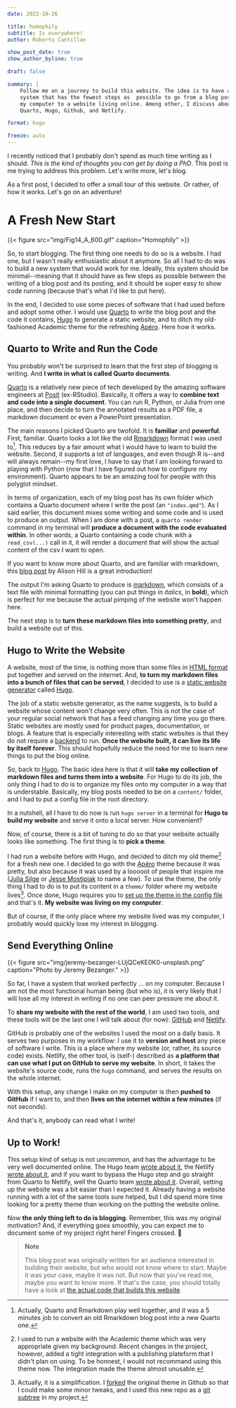 ```yaml
---
date: 2022-10-26

title: homophily
subtitle: Is everywhere!
author: Roberto Cantillan

show_post_date: true
show_author_byline: true

draft: false

summary: |
    Follow me on a journey to build this website. The idea is to have a 
    system that has the fewest steps as  possible to go from a blog post on 
    my computer to a website living online. Among other, I discuss about 
    Quarto, Hugo, Github, and Netlify.

format: hugo

freeze: auto
---
```


I recently noticed that I probably don't spend as much time writing as I
should. *This is the kind of thoughts you can get by doing a
PhD*. This post is me trying to address this problem. Let's write more, let's
blog.

As a first post, I decided to offer a small tour of this website. Or rather,
of how it works. Let's go on an adventure!

# A Fresh New Start

{{< figure src="img/Fig14_A_600.gif" caption="Homophily" >}}

So, to start blogging. The first thing one needs to do so is a website. I had
one, but I wasn't really enthusiastic about it anymore. So all I had to do was
to build a new system that would work for me. Ideally, this system should
be minimal--meaning that it should have as few steps as possible between the
writing of a blog post and its posting, and it should be super easy to show
code running (because that's what I'd like to put here).

In the end, I decided to use some pieces of software that I had used
before and adopt some other. I would use [Quarto](https://quarto.org/)
to write the blog post and the code it contains, [Hugo](https://gohugo.io/) to
generate a static website, and to ditch my old-fashioned Academic theme for
the refreshing [Apéro](https://github.com/hugo-apero/). Here how it works.

## Quarto to Write and Run the Code

You probably won't be surprised to learn that the first step of blogging is
writing. And **I write in what is called Quarto documents**.

[Quarto](https://quarto.org/) is a relatively new piece of tech developed by
the amazing software engineers at [Posit](https://www.rstudio.com/)
(ex-RStudio). Basically, it offers a way to **combine text and code into a
single document**. You can run R, Python, or Julia from one place, and then
decide to turn the annotated results as a PDF file, a markdown document or even a
PowerPoint presentation.

The main reasons I picked Quarto are twofold. It is **familiar** and
**powerful**. First, familiar. Quarto looks a lot like the old
[Rmarkdown](https://rmarkdown.rstudio.com/) format I was used to[^1]. This
reduces by a fair amount what I would have to learn to
build the website. Second, it supports a lot of languages, and even though R
is--and will always remain--my first love, I have to say that I am looking
forward to playing with Python (now that I have figured out how to configure my
environment). Quarto appears to be an amazing tool for people with this
polyglot mindset.

In terms of organization, each of my blog post has its own folder which
contains a Quarto document where I write the post (an `"index.qmd"`). As I said
earlier, this document mixes some writing and some code and is used to
produce an output. When I am done with a post, a `quarto render` command
in my terminal will **produce a document with the code evaluated within**. In
other words, a Quarto containing a code chunk with a `read_csv(...)` call in
it, it will render a document that will show the actual content of the csv I want
to open.

If you want to know more about Quarto, and are familiar with rmarkdown, this
[blog post](https://www.apreshill.com/blog/2022-04-we-dont-talk-about-quarto/)
by Alison Hill is a great introduction!

The output I'm asking Quarto to produce is
[markdown](https://en.wikipedia.org/wiki/Markdown), which consists of a text
file with minimal formatting (you can put things in *italics*, in **bold**),
which is perfect for me because the actual pimping of the website won't
happen here.

The next step is to **turn these markdown files into something pretty**, and
build a website out of this.

## Hugo to Write the Website

A website, most of the time, is nothing more than some files in [HTML
format](https://en.wikipedia.org/wiki/HTML) put together and served on the
internet. And, **to turn my markdown files into a bunch of files that can be
served**, I decided to use is a
[static website generator](https://en.wikipedia.org/wiki/Static_site_generator)
called [Hugo](https://gohugo.io/).

The job of a static website generator, as the name suggests, is to build a
website whose content won't change very often. This is not the case of your
regular social network that has a feed changing any time you go there. Static
websites are mostly used for product pages, documentation, or blogs. A feature
that is especially interesting with static websites is that they do not require
a [backend](https://en.wikipedia.org/wiki/Frontend_and_backend) to run.
**Once the website built, it can live its life by itself forever**. This
should hopefully reduce the need for me to learn new things to
put the blog online.

So, back to [Hugo](https://gohugo.io/). The basic idea here is that it will
**take my collection of markdown files and turns them into a website**. For
Hugo to do its job, the only thing I had to do is to organize my files onto
my computer in a way that is understable. Basically, my blog posts needed
to be on a `content/` folder, and I had to put a config file in the root
directory.

In a nutshell, all I have to do now is run `hugo server` in a terminal for
**Hugo to build my website** and serve it onto a local server. How convenient?

Now, of course, there is a bit of tuning to do so that your website
actually looks like something. The first thing is to **pick a theme**.

I had run a website before with Hugo, and decided to ditch my old theme[^2] for
a fresh new one. I decided to go with the
[Apéro](https://github.com/hugo-apero/hugo-apero) theme because it was pretty,
but also because it was used by a looooot of people that inspire me
([Julia Silge](https://juliasilge.com/) or
[Jesse Mostipiak](https://www.jessemaegan.com/) to name a few). To use the
theme, the only thing I had to do is to put its content in a
`theme/` folder where my website lives[^3]. Once done, Hugo requires you to
[set up the theme in the config file](https://gohugo.io/getting-started/configuration/#theme)
and that's it. **My website was living on my computer**.

But of course, if the only place where my website lived was my computer, I
probably would quickly lose my interest in blogging.

## Send Everything Online

{{< figure src="img/jeremy-bezanger-LUjQCeKE0K0-unsplash.png" caption="Photo by Jeremy Bezanger." >}}

So far, I have a system that worked perfectly ... on my computer. Because I
am not the most functional human being (but who is), it is very likely that
I will lose all my interest in writing if no one can peer pressure me
about it.

To **share my website with the rest of the world**, I am used two tools, and
these tools will be the last one I will talk about (for now):
[GitHub](https://github.com/) and [Netlify](https://www.netlify.com/).

GitHub is probably one of the websites I used the most on a daily basis.
It serves two purposes in my workflow: I use it to **version and host** any
piece of software I write. This is a place where my website (or, rather, its
source code) exists. Netlify, the other tool, is (self-) described
as **a platform that can use what I put on GitHub to serve my website**. In
short, it takes the website's source code, runs the `hugo` command, and
serves the results on the whole internet.

With this setup, any change I make on my computer is then **pushed to
GitHub** if I want to, and then **lives on the internet within a few minutes**
(if not seconds).

And that's it, anybody can read what I write!

## Up to Work!

This setup kind of setup is not uncommon, and has the advantage to be very well
documented online. The Hugo team
[wrote about it](https://gohugo.io/hosting-and-deployment/hosting-on-netlify/),
the Netlify
[wrote about it](https://docs.netlify.com/integrations/frameworks/hugo/), and
if you want to bypass the Hugo step and go straight from Quarto to Netlify,
well the Quarto team
[wrote about it](https://quarto.org/docs/publishing/netlify.html). Overall,
setting up the website was a bit easier than I expected it. Already
having a website running with a lot of the same tools sure helped, but I
did spend more time looking for a pretty theme than working on the putting
the website online.

Now **the only thing left to do is blogging**. Remember, this was my original
motivation? And, if everything goes smoothly, you can expect me to document
some of my project right here! Fingers crossed. 🤞

> **Note**
>
> This blog post was originally written for an audience interested in
> building their website, but who would not know where to start.
> Maybe it was your case, maybe it was not. But now that you've read me,
> maybe you want to know more. If that's the case, you should totally have a look
> at [the actual code that builds this website](https://github.com/cedricbatailler/cedricbatailler.me/).

[^1]: Actually, Quarto and Rmarkdown play well together, and it was a 5 minutes
    job to convert an old Rmarkdown blog post into a new Quarto one.

[^2]: I used to run a website with the Academic theme which was very
    appropriate given my background. Recent changes in the project, however, added
    a tight integration with a publishing plateform that I didn't plan on using.
    To be honnest, I would not recommand using this theme now. The integration
    made the theme almost unusable.

[^3]: Actually, it is a simplification. I
    [forked](https://github.com/cedricbatailler/hugo-apero/) the original theme
    in Github so that I could make some minor tweaks, and I used this new repo as a
    [git subtree](https://www.atlassian.com/git/tutorials/git-subtree) in my
    project.
